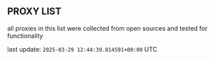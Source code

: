 ## PROXY LIST

all proxies in this list were collected from open sources and tested for functionality

last update: `2025-03-29 12:44:39.814591+00:00` UTC